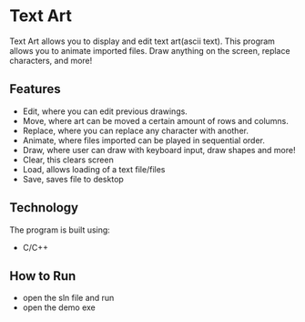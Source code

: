 # Text Art

Text Art allows you to display and edit text art(ascii text). This program allows you to animate imported files. Draw anything on the screen, replace characters, and more!

## Features

- Edit, where you can edit previous drawings.
- Move, where art can be moved a certain amount of rows and columns.
- Replace, where you can replace any character with another.
- Animate, where files imported can be played in sequential order.
- Draw, where user can draw with keyboard input, draw shapes and more!
- Clear, this clears screen 
- Load, allows loading of a text file/files
- Save, saves file to desktop



## Technology 

The program is built using:
- C/C++

## How to Run

- open the sln file and run
- open the demo exe




